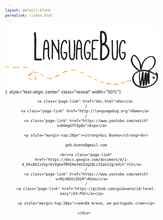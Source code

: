```yaml
---
layout: default-blank
permalink: /index.html
---
```


![LanguageBug Logo](images/front-logo.jpg)
{: style="text-align: center" class="reveal" width="50%"}

<div>
      <div class="trigger" style="text-align: center">

        <a class="page-link" href="doc.html">Doc</a> 
        /
        <a class="page-link" href="http://languagebug.org">Demo</a> 
        /
        <a class="page-link" href="https://www.youtube.com/watch?v=DGmgGfFZpQo">Expo</a>

        <p style="margin-top:20px"><strong>Gui Bueno</strong><br>

        gob.bueno@gmail.com

        <br><a class="page-link" href="https://docs.google.com/document/d/1-4_HSx8GIz2UyrEvVgmaTMSE0e34X2Ug28LcIIpGJ2g/edit">CV</a>
        /
        <a class="page-link" href="https://www.youtube.com/watch?v=MjxNSXzIDiM">Mimic</a>
        /
        <a class="page-link" href="https://github.com/guibueno/id-level-easy">Id-PUC</a></p>

        <p style="margin-top:20px"><em>Em breve, em português.</em></p>

      </div>
</div>